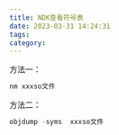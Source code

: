 ```yaml
---
title: NDK查看符号表
date: 2023-03-31 14:24:31
tags:
category:
---
```




方法一：
```java
nm xxxso文件
```

方法二：
```java
objdump -syms  xxxso文件
```
